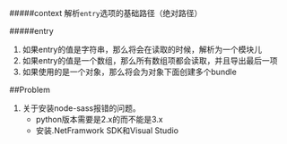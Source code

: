 #####context
解析```entry```选项的基础路径（绝对路径）

#####entry
1. 如果entry的值是字符串，那么将会在读取的时候，解析为一个模块儿
2. 如果entry的值是一个数组，那么所有数组项都会读取，并且导出最后一项
3. 如果使用的是一个对象，那么将会为对象下面创建多个bundle




##Problem
1. 关于安装node-sass报错的问题。
   * python版本需要是2.x的而不能是3.x
   * 安装.NetFramwork SDK和Visual Studio
